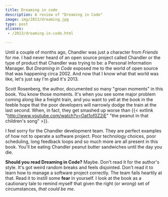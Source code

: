 ```yaml
---
title: Dreaming in code
description: A review of "Dreaming in Code"
image: img/2013/dreaming.jpg
type: post
aliases:
 - /2013/dreaming-in-code.html

---
```

Until a couple of months ago, Chandler was just a character from *Friends* for
me. I had never heard of an open source project called Chandler or the type of
product that Chandler was trying to be: a Personal Information Manager. But
*Dreaming in Code* exposed me to the world of open source that was happening
circa 2002. And now that I know what that world was like, let's just say I'm
glad it's 2013.

Scott Rosenberg, the author, documented so many "groan moments" in this book.
You know those moments. It's when you see some major problem coming along like
a freight train, and you want to yell at the book in the feeble hope that the
poor developers will narrowly dodge the train at the last second. When, in
fact, they get smashed up worse than {{< extlink "http://www.youtube.com/watch?v=Oat1of0Z2iE" "the peanut in that children's song" >}}.

I feel sorry for the Chandler development team. They are perfect examples of
how not to operate a software project. Poor technology choices, poor
scheduling, long feedback loops and so much more are all present in this book.
You'll be eating Chandler peanut butter sandwiches until the day you die.

**Should you read Dreaming in Code?** Maybe. Don't read it for the author's
style. It's got weird random breaks and feels disjointed. Don't read it to
learn how to manage a software project correctly. The team fails heartily at
that. Read it to instill some **fear** in yourself. I look at the book as a
cautionary tale to remind myself that given the right (or *wrong*) set of
circumstances, *that could be me*.
